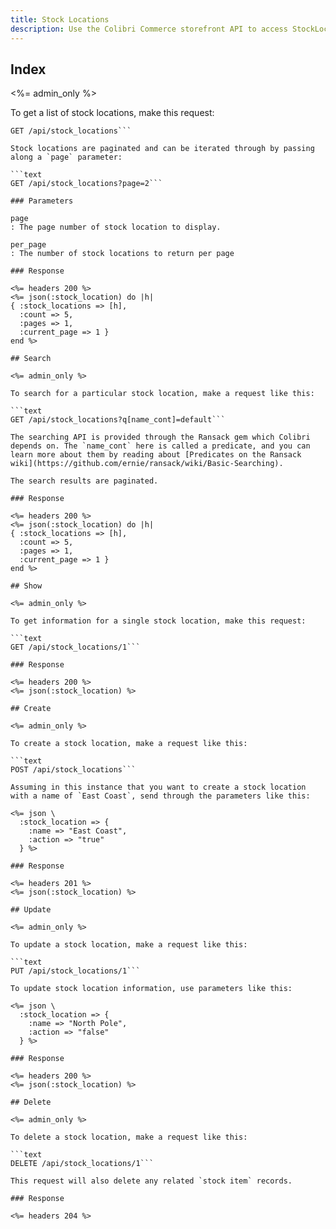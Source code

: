 ```yaml
---
title: Stock Locations
description: Use the Colibri Commerce storefront API to access StockLocation data.
---
```


## Index

<%= admin_only %>

To get a list of stock locations, make this request:

```text
GET /api/stock_locations```

Stock locations are paginated and can be iterated through by passing along a `page` parameter:

```text
GET /api/stock_locations?page=2```

### Parameters

page
: The page number of stock location to display.

per_page
: The number of stock locations to return per page

### Response

<%= headers 200 %>
<%= json(:stock_location) do |h|
{ :stock_locations => [h],
  :count => 5,
  :pages => 1,
  :current_page => 1 }
end %>

## Search

<%= admin_only %>

To search for a particular stock location, make a request like this:

```text
GET /api/stock_locations?q[name_cont]=default```

The searching API is provided through the Ransack gem which Colibri depends on. The `name_cont` here is called a predicate, and you can learn more about them by reading about [Predicates on the Ransack wiki](https://github.com/ernie/ransack/wiki/Basic-Searching).

The search results are paginated.

### Response

<%= headers 200 %>
<%= json(:stock_location) do |h|
{ :stock_locations => [h],
  :count => 5,
  :pages => 1,
  :current_page => 1 }
end %>

## Show

<%= admin_only %>

To get information for a single stock location, make this request:

```text
GET /api/stock_locations/1```

### Response

<%= headers 200 %>
<%= json(:stock_location) %>

## Create

<%= admin_only %>

To create a stock location, make a request like this:

```text
POST /api/stock_locations```

Assuming in this instance that you want to create a stock location with a name of `East Coast`, send through the parameters like this:

<%= json \
  :stock_location => {
    :name => "East Coast",
    :action => "true"
  } %>

### Response

<%= headers 201 %>
<%= json(:stock_location) %>

## Update

<%= admin_only %>

To update a stock location, make a request like this:

```text
PUT /api/stock_locations/1```

To update stock location information, use parameters like this:

<%= json \
  :stock_location => {
    :name => "North Pole",
    :action => "false"
  } %>

### Response

<%= headers 200 %>
<%= json(:stock_location) %>

## Delete

<%= admin_only %>

To delete a stock location, make a request like this:

```text
DELETE /api/stock_locations/1```

This request will also delete any related `stock item` records.

### Response

<%= headers 204 %>
